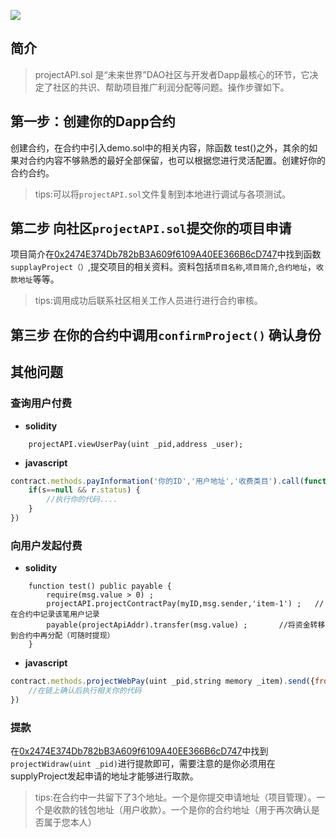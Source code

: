 ![](http://futureworld.com/web/assets/img/logo-button.png)



## 简介

> projectAPI.sol 是“未来世界”DAO社区与开发者Dapp最核心的环节，它决定了社区的共识、帮助项目推广利润分配等问题。操作步骤如下。


## 第一步：创建你的Dapp合约
创建合约，在合约中引入demo.sol中的相关内容，除函数 test()之外，其余的如果对合约内容不够熟悉的最好全部保留，也可以根据您进行灵活配置。创建好你的合约合约。
> tips:可以将`projectAPI.sol`文件复制到本地进行调试与各项测试。


## 第二步 向社区`projectAPI.sol`提交你的项目申请
项目简介在[0x2474E374Db782bB3A609f6109A40EE366B6cD747](https://ftmscan.com/address/0x2474E374Db782bB3A609f6109A40EE366B6cD747 "0x2474E374Db782bB3A609f6109A40EE366B6cD747")中找到函数`supplayProject（）`,提交项目的相关资料。资料包括`项目名称`,`项目简介`,`合约地址`，`收款地址`等等。


> tips:调用成功后联系社区相关工作人员进行进行合约审核。

## 第三步 在你的合约中调用`confirmProject()` 确认身份
## 其他问题
### 查询用户付费

- **solidity**
``` solidity
	projectAPI.viewUserPay(uint _pid,address _user);
```

- **javascript**
```javascript
contract.methods.payInformation('你的ID','用户地址','收费类目').call(function(s,r){
	if(s==null && r.status) {
		//执行你的代码....
	}
})
```

### 向用户发起付费
- **solidity**
``` solidity
	function test() public payable {
        require(msg.value > 0) ;
        projectAPI.projectContractPay(myID,msg.sender,'item-1') ;   //在合约中记录该笔用户记录
        payable(projectApiAddr).transfer(msg.value) ;       //将资金转移到合约中再分配（可随时提现）
    }
```
- **javascript**
```javascript
contract.methods.projectWebPay(uint _pid,string memory _item).send({from:address}).on('confirmation',function(){
	//在链上确认后执行相关你的代码
})
```

### 提款
在[0x2474E374Db782bB3A609f6109A40EE366B6cD747](https://ftmscan.com/address/0x2474E374Db782bB3A609f6109A40EE366B6cD747 "0x2474E374Db782bB3A609f6109A40EE366B6cD747")中找到`projectWidraw(uint _pid)`进行提款即可，需要注意的是你必须用在supplyProject发起申请的地址才能够进行取款。

> tips:在合约中一共留下了3个地址。一个是你提交申请地址（项目管理）。一个是收款的钱包地址（用户收款）。一个是你的合约地址（用于再次确认是否属于您本人）



